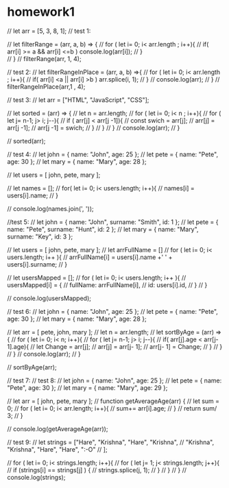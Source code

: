 # homework1
// let arr = [5, 3, 8, 1];
// test 1:

// let filterRange = (arr, a, b) => {
//     for ( let i= 0; i< arr.length ; i++){
//         if( arr[i] >= a && arr[i] <=b ) console.log(arr[i]);
//     }   
// }
// filterRange(arr, 1, 4);

// test 2:
// let filterRangeInPlace = (arr, a, b) =>{
//     for ( let i= 0; i< arr.length ; i++){
//         if( arr[i] <a || arr[i] >b ) arr.splice(i, 1);
//     }
//     console.log(arr);
// }
// filterRangeInPlace(arr,1 , 4);

// test 3:
// let arr = ["HTML", "JavaScript", "CSS"];

// let sorted = (arr) => {
//     let n = arr.length;
//     for ( let i= 0; i< n ; i++){
//         for ( let j= n-1; j> i; j--){
//             if ( arr[j] < arr[j -1]){
//                 const swich = arr[j];
//                 arr[j] = arr[j -1];
//                 arr[j -1] = swich;
//             }
//         }
//     }
//     console.log(arr);
// }
 
// sorted(arr);

// test 4:
// let john = { name: "John", age: 25 };
// let pete = { name: "Pete", age: 30 };
// let mary = { name: "Mary", age: 28 };

// let users = [ john, pete, mary ];

// let names = [];
//  for( let i= 0; i< users.length; i++){
//     names[i] = users[i].name;
//  }

// console.log(names.join(', '));

//test 5:
// let john = { name: "John", surname: "Smith", id: 1 };
// let pete = { name: "Pete", surname: "Hunt", id: 2 };
// let mary = { name: "Mary", surname: "Key", id: 3 };

// let users = [ john, pete, mary ];
// let arrFullName = []
// for ( let i= 0; i< users.length; i++ ){
//     arrFullName[i] = users[i].name +' ' + users[i].surname;
// }


// let usersMapped = [];
// for ( let i= 0; i< users.length; i++ ){
//     usersMapped[i] = {
//         fullName: arrFullName[i],
//         id: users[i].id,
//     }
// }

// console.log(usersMapped);

// test 6:
// let john = { name: "John", age: 25 };
// let pete = { name: "Pete", age: 30 };
// let mary = { name: "Mary", age: 28 };

// let arr = [ pete, john, mary ];
// let n = arr.length;
// let sortByAge = (arr) => {
//     for ( let i= 0; i< n; i++){
//         for ( let j= n-1; j> i; j--){
//             if( arr[j].age < arr[j- 1].age){
//                 let Change = arr[j];
//                 arr[j] = arr[j- 1];
//                 arr[j- 1] = Change;
//             }
//         }
//     }
//     console.log(arr);
// }

// sortByAge(arr);

// test 7:
// test 8:
// let john = { name: "John", age: 25 };
// let pete = { name: "Pete", age: 30 };
// let mary = { name: "Mary", age: 29 };

// let arr = [ john, pete, mary ];
// function getAverageAge(arr) {
//     let sum = 0;
//     for ( let i= 0; i< arr.length; i++){
//         sum+= arr[i].age;
//     }
//     return sum/ 3;
// }

// console.log(getAverageAge(arr));

// test 9:
// let strings = ["Hare", "Krishna", "Hare", "Krishna",
//   "Krishna", "Krishna", "Hare", "Hare", ":-O"
// ];

// for ( let i= 0; i< strings.length; i++){
//     for ( let j= 1; j< strings.length; j++){
//         if (strings[i] == strings[j] ) {
//          strings.splice(j, 1);
//         }
//     }
// }
// console.log(strings);
